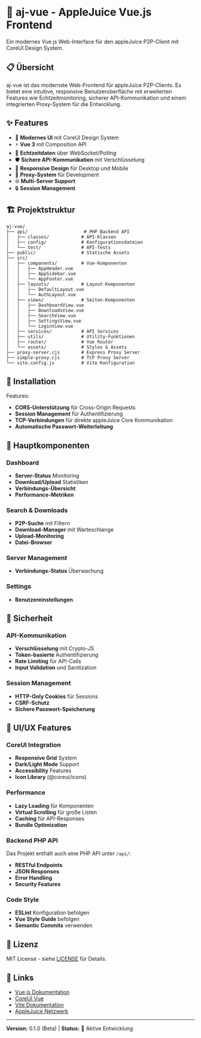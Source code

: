 # 🍎 aj-vue - AppleJuice Vue.js Frontend

Ein modernes Vue.js Web-Interface für den appleJuice P2P-Client mit CoreUI Design System.

## 📋 Übersicht

aj-vue ist das modernste Web-Frontend für appleJuice P2P-Clients. Es bietet eine intuitive, responsive Benutzeroberfläche mit erweiterten Features wie Echtzeitmonitoring, sicherer API-Kommunikation und einem integrierten Proxy-System für die Entwicklung.

## ✨ Features

- 🎨 **Modernes UI** mit CoreUI Design System
- ⚡ **Vue 3** mit Composition API
- 🔄 **Echtzeitdaten** über WebSocket/Polling
- 🛡️ **Sichere API-Kommunikation** mit Verschlüsselung
- 📱 **Responsive Design** für Desktop und Mobile
- 🔌 **Proxy-System** für Development
- 🌐 **Multi-Server Support** 
- 🔒 **Session Management**

## 🏗️ Projektstruktur

```
aj-vue/
├── api/                     # PHP Backend API
│   ├── classes/            # API-Klassen
│   ├── config/             # Konfigurationsdateien
│   └── test/               # API-Tests
├── public/                 # Statische Assets
├── src/
│   ├── components/         # Vue-Komponenten
│   │   ├── AppHeader.vue
│   │   ├── AppSidebar.vue
│   │   └── AppFooter.vue
│   ├── layouts/            # Layout-Komponenten
│   │   ├── DefaultLayout.vue
│   │   └── AuthLayout.vue
│   ├── views/              # Seiten-Komponenten
│   │   ├── DashboardView.vue
│   │   ├── DownloadsView.vue
│   │   ├── SearchView.vue
│   │   ├── SettingsView.vue
│   │   └── LoginView.vue
│   ├── services/           # API Services
│   ├── utils/              # Utility-Funktionen
│   ├── router/             # Vue Router
│   └── assets/             # Styles & Assets
├── proxy-server.cjs        # Express Proxy Server
├── simple-proxy.cjs        # TCP Proxy Server
└── vite.config.js          # Vite Konfiguration
```

## 🚀 Installation

Features:
- **CORS-Unterstützung** für Cross-Origin Requests
- **Session Management** für Authentifizierung
- **TCP-Verbindungen** für direkte appleJuice Core Kommunikation
- **Automatische Passwort-Weiterleitung**

## 🎯 Hauptkomponenten

### Dashboard
- **Server-Status** Monitoring
- **Download/Upload** Statistiken
- **Verbindungs-Übersicht**
- **Performance-Metriken**

### Search & Downloads
- **P2P-Suche** mit Filtern
- **Download-Manager** mit Warteschlange
- **Upload-Monitoring**
- **Datei-Browser**

### Server Management
- **Verbindungs-Status** Überwachung

### Settings
- **Benutzereinstellungen**

## 🔐 Sicherheit

### API-Kommunikation
- **Verschlüsselung** mit Crypto-JS
- **Token-basierte** Authentifizierung
- **Rate Limiting** für API-Calls
- **Input Validation** und Sanitization

### Session Management
- **HTTP-Only Cookies** für Sessions
- **CSRF-Schutz**
- **Sichere Passwort-Speicherung**

## 📱 UI/UX Features

### CoreUI Integration
- **Responsive Grid** System
- **Dark/Light Mode** Support
- **Accessibility** Features
- **Icon Library** (@coreui/icons)

### Performance
- **Lazy Loading** für Komponenten
- **Virtual Scrolling** für große Listen
- **Caching** für API-Responses
- **Bundle Optimization**


### Backend PHP API
Das Projekt enthält auch eine PHP API unter `/api/`:
- **RESTful Endpoints**
- **JSON Responses**
- **Error Handling**
- **Security Features**

### Code Style
- **ESLint** Konfiguration befolgen
- **Vue Style Guide** befolgen
- **Semantic Commits** verwenden

## 📄 Lizenz

MIT License - siehe [LICENSE](../../LICENSE) für Details.

## 🔗 Links

- [Vue.js Dokumentation](https://vuejs.org/)
- [CoreUI Vue](https://coreui.io/vue/)
- [Vite Dokumentation](https://vite.dev/)
- [AppleJuice Netzwerk](https://applejuicenet.de/)

---

**Version:** 0.1.0 (Beta) | **Status:** 🧪 Aktive Entwicklung
